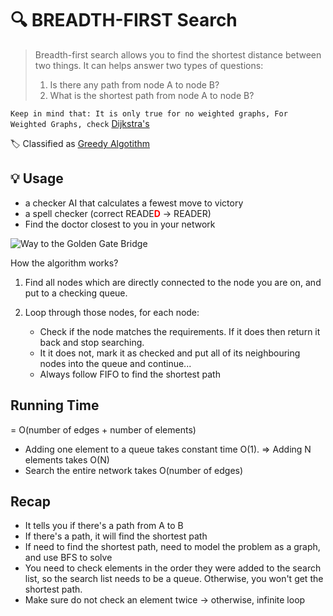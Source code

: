 # 🔍 **BREADTH-FIRST Search**

> Breadth-first search allows you to find the shortest distance between two things.
> It can helps answer two types of questions:
>
> 1. Is there any path from node A to node B?
> 2. What is the shortest path from node A to node B?

`Keep in mind that: It is only true for no weighted graphs, For Weighted Graphs, check` [Dijkstra's](../dijkstra/README.md)

🏷 Classified as [Greedy Algotithm](../../greedy/README.md)

## **💡 Usage**

- a checker AI that calculates a fewest move to victory
- a spell checker (correct READE<font color="red">**D**</font> -> READER)
- Find the doctor closest to you in your network

![Way to the Golden Gate Bridge](./route.PNG 'Way to the Golden Gate Bridge')

How the algorithm works?

1. Find all nodes which are directly connected to the node you are on, and put to a checking queue.
2. Loop through those nodes, for each node:

   - Check if the node matches the requirements. If it does then return it back and stop searching.
   - It it does not, mark it as checked and put all of its neighbouring nodes into the queue and continue...
   - Always follow FIFO to find the shortest path

## Running Time

= O(number of edges + number of elements)

- Adding one element to a queue takes constant time O(1). => Adding N elements takes O(N)
- Search the entire network takes O(number of edges)

## Recap

- It tells you if there's a path from A to B
- If there's a path, it will find the shortest path
- If need to find the shortest path, need to model the problem as a graph, and use BFS to solve
- You need to check elements in the order they were added to the search list, so the search list
  needs to be a queue. Otherwise, you won't get the shortest path.
- Make sure do not check an element twice -> otherwise, infinite loop
